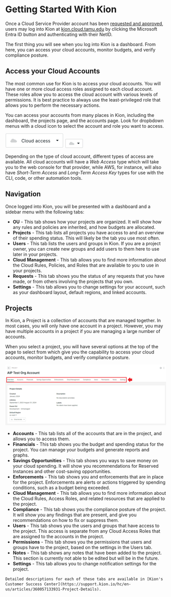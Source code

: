 # Getting Started With Kion

Once a Cloud Service Provider account has been [requested and approved](https://it.tamu.edu/cloud/get-started/index.php), users may log into Kion at [kion.cloud.tamu.edu](https://kion.cloud.tamu.edu) by clicking the Microsoft Entra ID button and authenticating with their NetID. 

The first thing you will see when you log into Kion is a dashboard. From here, you can access your cloud accounts, monitor budgets, and verify compliance posture. 

## Access your Cloud Accounts

The most common use for Kion is to access your cloud accounts. You will have one or more cloud access roles assigned to each cloud account. These roles allow you to access the cloud account with various levels of permissions. It is best practice to always use the least-privileged role that allows you to perform the necessary actions.

You can access your accounts from many places in Kion, including the dashboard, the projects page, and the accounts page. Look for dropbdown menus with a cloud icon to select the account and role you want to access.

![Cloud Access Role](./img/cloud_access_box_large.png)
![Cloud Access Role](./img/cloud_access_box_min.png)

Depending on the type of cloud account, different types of access are available. All cloud accounts will have a *Web Access* type which will take you to the web console for that provider, while AWS, for instance, will also have *Short-Term Access* and *Long-Term Access Key* types for use with the CLI, code, or other automation tools. 


## Navigation

Once logged into Kion, you will be presented with a dashboard and a sidebar menu with the following tabs:

- **OU** - This tab shows how your projects are organized. It will show how any rules and policies are inherited, and how budgets are allocated.
- **Projects** - This tab lists all projects you have access to and an overview of their spending status. This will likely be the tab you use most often.
- **Users** - This tab lists the users and groups in Kion. If you are a project owner, you can create new groups and add users to them here to use later in your projects.
- **Cloud Management** - This tab allows you to find more information about the Cloud Rules, Policies, and Roles that are available to you to use in your projects.
- **Requests** - This tab shows you the status of any requests that you have made, or from others involving the projects that you own.
- **Settings** - This tab allows you to change settings for your account, such as your dashboard layout, default regions, and linked accounts.


## Projects

In Kion, a Project is a collection of accounts that are managed together. In most cases, you will only have one account in a project. However, you may have multiple accounts in a project if you are managing a large number of accounts. 

When you select a project, you will have several options at the top of the page to select from which give you the capability to access your cloud accounts, monitor budgets, and verify compliance posture.

![Kion Project Options](./img/kion_project_details.png)

- **Accounts** - This tab lists all of the accounts that are in the project, and allows you to access them.
- **Financials** - This tab shows you the budget and spending status for the project. You can manage your budgets and generate reports and graphs. 
- **Savings Opportunities** - This tab shows you ways to save money on your cloud spending. It will show you recommendations for Reserved Instances and other cost-saving opportunities.
- **Enforcements** - This tab shows you and enforcements that are in place for the project. Enforcements are alerts or actions triggered by spending conditions, such as a budget being exceeded.
- **Cloud Management** - This tab allows you to find more information about the Cloud Rules, Access Roles, and related resources that are applied to the project.
- **Compliance** - This tab shows you the compliance posture of the project. It will show you any findings that are present, and give you recommendations on how to fix or suppress them.
- **Users** - This tab shows you the users and groups that have access to the project. This access is separate from any Cloud Access Roles that are assigned to the accounts in the project.
- **Permissions** - This tab shows you the permissions that users and groups have to the project, based on the settings in the Users tab.
- **Notes** - This tab shows any notes that have been added to the project. This section is currently not able to be edited but will be in the future.
- **Settings** - This tab allows you to change notification settings for the project.

```admonish info
Detailed descriptions for each of these tabs are available in [Kion's Customer Success Center](https://support.kion.io/hc/en-us/articles/360057133931-Project-Details). 
```
